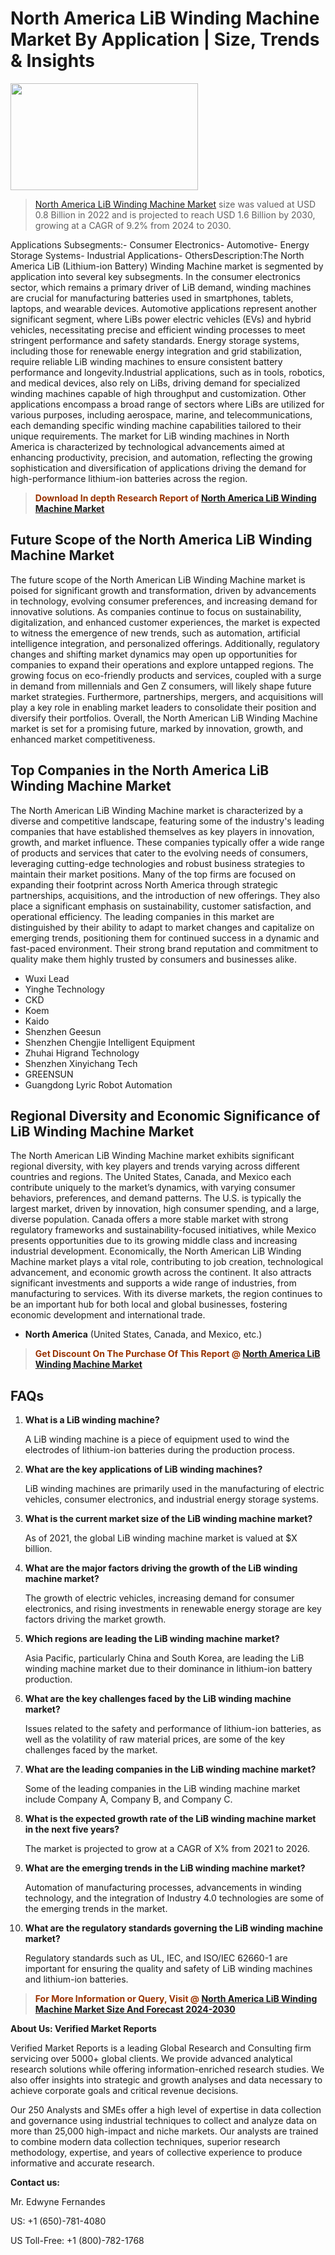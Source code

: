 <p><h1>North America LiB Winding Machine Market By Application | Size, Trends & Insights</h1><p><img class="aligncenter size-medium wp-image-105565" src="https://ffe5etoiles.com/wp-content/uploads/2025/01/MST7-300x171.png" alt="" width="300" height="171" /></p><blockquote><p><a href="https://www.verifiedmarketreports.com/download-sample/?rid=454696&utm_source=Github-NA&utm_medium=351" target="_blank">North America LiB Winding Machine Market</a> size was valued at USD 0.8 Billion in 2022 and is projected to reach USD 1.6 Billion by 2030, growing at a CAGR of 9.2% from 2024 to 2030.</p></blockquote>Applications Subsegments:- Consumer Electronics- Automotive- Energy Storage Systems- Industrial Applications- OthersDescription:The North America LiB (Lithium-ion Battery) Winding Machine market is segmented by application into several key subsegments. In the consumer electronics sector, which remains a primary driver of LiB demand, winding machines are crucial for manufacturing batteries used in smartphones, tablets, laptops, and wearable devices. Automotive applications represent another significant segment, where LiBs power electric vehicles (EVs) and hybrid vehicles, necessitating precise and efficient winding processes to meet stringent performance and safety standards. Energy storage systems, including those for renewable energy integration and grid stabilization, require reliable LiB winding machines to ensure consistent battery performance and longevity.Industrial applications, such as in tools, robotics, and medical devices, also rely on LiBs, driving demand for specialized winding machines capable of high throughput and customization. Other applications encompass a broad range of sectors where LiBs are utilized for various purposes, including aerospace, marine, and telecommunications, each demanding specific winding machine capabilities tailored to their unique requirements. The market for LiB winding machines in North America is characterized by technological advancements aimed at enhancing productivity, precision, and automation, reflecting the growing sophistication and diversification of applications driving the demand for high-performance lithium-ion batteries across the region.</p><blockquote><p><span style="color: #993300;"><strong>Download In depth Research Report of <a href="https://www.verifiedmarketreports.com/download-sample/?rid=454696&utm_source=Github-NA&utm_medium=351">North America LiB Winding Machine Market</a></strong></span></p></blockquote><h2>Future Scope of the North America LiB Winding Machine Market</h2><p>The future scope of the North American LiB Winding Machine market is poised for significant growth and transformation, driven by advancements in technology, evolving consumer preferences, and increasing demand for innovative solutions. As companies continue to focus on sustainability, digitalization, and enhanced customer experiences, the market is expected to witness the emergence of new trends, such as automation, artificial intelligence integration, and personalized offerings. Additionally, regulatory changes and shifting market dynamics may open up opportunities for companies to expand their operations and explore untapped regions. The growing focus on eco-friendly products and services, coupled with a surge in demand from millennials and Gen Z consumers, will likely shape future market strategies. Furthermore, partnerships, mergers, and acquisitions will play a key role in enabling market leaders to consolidate their position and diversify their portfolios. Overall, the North American LiB Winding Machine market is set for a promising future, marked by innovation, growth, and enhanced market competitiveness.</p><h2>Top Companies in the North America LiB Winding Machine Market</h2><p>The North American LiB Winding Machine market is characterized by a diverse and competitive landscape, featuring some of the industry's leading companies that have established themselves as key players in innovation, growth, and market influence. These companies typically offer a wide range of products and services that cater to the evolving needs of consumers, leveraging cutting-edge technologies and robust business strategies to maintain their market positions. Many of the top firms are focused on expanding their footprint across North America through strategic partnerships, acquisitions, and the introduction of new offerings. They also place a significant emphasis on sustainability, customer satisfaction, and operational efficiency. The leading companies in this market are distinguished by their ability to adapt to market changes and capitalize on emerging trends, positioning them for continued success in a dynamic and fast-paced environment. Their strong brand reputation and commitment to quality make them highly trusted by consumers and businesses alike.</p><p><ul><li>Wuxi Lead </li><li> Yinghe Technology </li><li> CKD </li><li> Koem </li><li> Kaido </li><li> Shenzhen Geesun </li><li> Shenzhen Chengjie Intelligent Equipment </li><li> Zhuhai Higrand Technology </li><li> Shenzhen Xinyichang Tech </li><li> GREENSUN </li><li> Guangdong Lyric Robot Automation</li></ul></p><h2>Regional Diversity and Economic Significance of LiB Winding Machine Market</h2><p>The North American LiB Winding Machine market exhibits significant regional diversity, with key players and trends varying across different countries and regions. The United States, Canada, and Mexico each contribute uniquely to the market’s dynamics, with varying consumer behaviors, preferences, and demand patterns. The U.S. is typically the largest market, driven by innovation, high consumer spending, and a large, diverse population. Canada offers a more stable market with strong regulatory frameworks and sustainability-focused initiatives, while Mexico presents opportunities due to its growing middle class and increasing industrial development. Economically, the North American LiB Winding Machine market plays a vital role, contributing to job creation, technological advancement, and economic growth across the continent. It also attracts significant investments and supports a wide range of industries, from manufacturing to services. With its diverse markets, the region continues to be an important hub for both local and global businesses, fostering economic development and international trade.</p><ul> <li><strong>North America</strong> (United States, Canada, and Mexico, etc.)</li></ul><blockquote><p><span style="color: #993300;"><strong>Get Discount On The Purchase Of This Report @ <a href="https://www.verifiedmarketreports.com/ask-for-discount/?rid=454696&utm_source=Github-NA&utm_medium=351">North America LiB Winding Machine Market</a></strong></span></p></blockquote><h2>FAQs</h2><p><ol> <li> <strong>What is a LiB winding machine?</div><div></strong> <p>A LiB winding machine is a piece of equipment used to wind the electrodes of lithium-ion batteries during the production process.</p> </li> <li> <strong>What are the key applications of LiB winding machines?</div><div></strong> <p>LiB winding machines are primarily used in the manufacturing of electric vehicles, consumer electronics, and industrial energy storage systems.</p> </li> <li> <strong>What is the current market size of the LiB winding machine market?</div><div></strong> <p>As of 2021, the global LiB winding machine market is valued at $X billion.</p> </li> <li> <strong>What are the major factors driving the growth of the LiB winding machine market?</div><div></strong> <p>The growth of electric vehicles, increasing demand for consumer electronics, and rising investments in renewable energy storage are key factors driving the market growth.</p> </li> <li> <strong>Which regions are leading the LiB winding machine market?</div><div></strong> <p>Asia Pacific, particularly China and South Korea, are leading the LiB winding machine market due to their dominance in lithium-ion battery production.</p> </li> <li> <strong>What are the key challenges faced by the LiB winding machine market?</div><div></strong> <p>Issues related to the safety and performance of lithium-ion batteries, as well as the volatility of raw material prices, are some of the key challenges faced by the market.</p> </li> <li> <strong>What are the leading companies in the LiB winding machine market?</div><div></strong> <p>Some of the leading companies in the LiB winding machine market include Company A, Company B, and Company C.</p> </li> <li> <strong>What is the expected growth rate of the LiB winding machine market in the next five years?</div><div></strong> <p>The market is projected to grow at a CAGR of X% from 2021 to 2026.</p> </li> <li> <strong>What are the emerging trends in the LiB winding machine market?</div><div></strong> <p>Automation of manufacturing processes, advancements in winding technology, and the integration of Industry 4.0 technologies are some of the emerging trends in the market.</p> </li> <li> <strong>What are the regulatory standards governing the LiB winding machine market?</div><div></strong> <p>Regulatory standards such as UL, IEC, and ISO/IEC 62660-1 are important for ensuring the quality and safety of LiB winding machines and lithium-ion batteries.</p> </li></ol></p><blockquote><p><span style="color: #993300;"><strong>For More Information or Query, Visit @ <a href="https://www.verifiedmarketreports.com/product/lib-winding-machine-market/">North America LiB Winding Machine Market Size And Forecast 2024-2030</a></strong></span></p></blockquote><p><strong>About Us: Verified Market Reports</strong></p><p>Verified Market Reports is a leading Global Research and Consulting firm servicing over 5000+ global clients. We provide advanced analytical research solutions while offering information-enriched research studies. We also offer insights into strategic and growth analyses and data necessary to achieve corporate goals and critical revenue decisions.</p><p>Our 250 Analysts and SMEs offer a high level of expertise in data collection and governance using industrial techniques to collect and analyze data on more than 25,000 high-impact and niche markets. Our analysts are trained to combine modern data collection techniques, superior research methodology, expertise, and years of collective experience to produce informative and accurate research.</p><p><strong>Contact us:</strong></p><p>Mr. Edwyne Fernandes</p><p>US: +1 (650)-781-4080</p><p>US Toll-Free: +1 (800)-782-1768</p>
